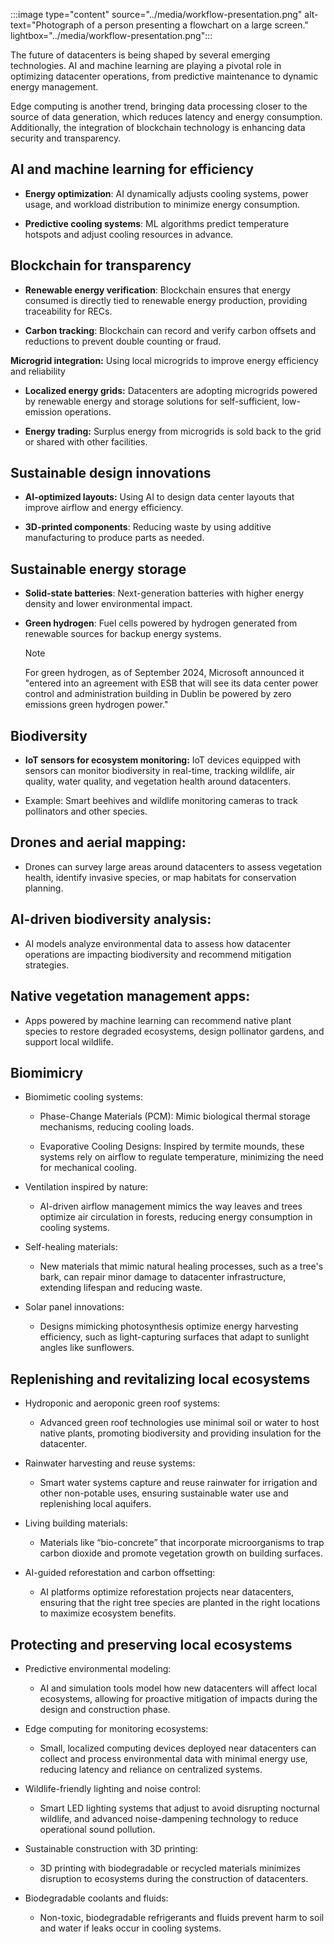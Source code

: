 :::image type="content" source="../media/workflow-presentation.png" alt-text="Photograph of a person presenting a flowchart on a large screen." lightbox="../media/workflow-presentation.png":::

The future of datacenters is being shaped by several emerging technologies. AI and machine learning are playing a pivotal role in optimizing datacenter operations, from predictive maintenance to dynamic energy management. 

Edge computing is another trend, bringing data processing closer to the source of data generation, which reduces latency and energy consumption. Additionally, the integration of blockchain technology is enhancing data security and transparency.

## AI and machine learning for efficiency

- **Energy optimization**: AI dynamically adjusts cooling systems, power usage, and workload distribution to minimize energy consumption. 

- **Predictive cooling systems**: ML algorithms predict temperature hotspots and adjust cooling resources in advance.

## Blockchain for transparency

- **Renewable energy verification**: Blockchain ensures that energy consumed is directly tied to renewable energy production, providing traceability for RECs.

- **Carbon tracking**: Blockchain can record and verify carbon offsets and reductions to prevent double counting or fraud.

**Microgrid integration:** Using local microgrids to improve energy efficiency and reliability

- **Localized energy grids:** Datacenters are adopting microgrids powered by renewable energy and storage solutions for self-sufficient, low-emission operations. 

- **Energy trading:** Surplus energy from microgrids is sold back to the grid or shared with other facilities.

## Sustainable design innovations

- **AI-optimized layouts:** Using AI to design data center layouts that improve airflow and energy efficiency. 

- **3D-printed components**: Reducing waste by using additive manufacturing to produce parts as needed.

## Sustainable energy storage

- **Solid-state batteries**: Next-generation batteries with higher energy density and lower environmental impact. 

- **Green hydrogen**: Fuel cells powered by hydrogen generated from renewable sources for backup energy systems. 
  
  > [!NOTE] 
  > For green hydrogen, as of September 2024, Microsoft announced it "entered into an agreement with ESB that will see its data center power control and administration building in Dublin be powered by zero emissions green hydrogen power."

## Biodiversity

- **IoT sensors for ecosystem monitoring:** IoT devices equipped with sensors can monitor biodiversity in real-time, tracking wildlife, air quality, water quality, and vegetation health around datacenters.

- Example: Smart beehives and wildlife monitoring cameras to track pollinators and other species.

## Drones and aerial mapping:

- Drones can survey large areas around datacenters to assess vegetation health, identify invasive species, or map habitats for conservation planning.

## AI-driven biodiversity analysis:

- AI models analyze environmental data to assess how datacenter operations are impacting biodiversity and recommend mitigation strategies.

## Native vegetation management apps:

- Apps powered by machine learning can recommend native plant species to restore degraded ecosystems, design pollinator gardens, and support local wildlife.

## Biomimicry

- Biomimetic cooling systems:

  - Phase-Change Materials (PCM): Mimic biological thermal storage mechanisms, reducing cooling loads.

  - Evaporative Cooling Designs: Inspired by termite mounds, these systems rely on airflow to regulate temperature, minimizing the need for mechanical cooling.

- Ventilation inspired by nature:

  - AI-driven airflow management mimics the way leaves and trees optimize air circulation in forests, reducing energy consumption in cooling systems.

- Self-healing materials:

  - New materials that mimic natural healing processes, such as a tree's bark, can repair minor damage to datacenter infrastructure, extending lifespan and reducing waste.

- Solar panel innovations:

  - Designs mimicking photosynthesis optimize energy harvesting efficiency, such as light-capturing surfaces that adapt to sunlight angles like sunflowers.

## Replenishing and revitalizing local ecosystems

- Hydroponic and aeroponic green roof systems: 

  - Advanced green roof technologies use minimal soil or water to host native plants, promoting biodiversity and providing insulation for the datacenter. 

- Rainwater harvesting and reuse systems: 

  - Smart water systems capture and reuse rainwater for irrigation and other non-potable uses, ensuring sustainable water use and replenishing local aquifers.

- Living building materials: 

  - Materials like “bio-concrete” that incorporate microorganisms to trap carbon dioxide and promote vegetation growth on building surfaces. 

- AI-guided reforestation and carbon offsetting: 

  - AI platforms optimize reforestation projects near datacenters, ensuring that the right tree species are planted in the right locations to maximize ecosystem benefits.

## Protecting and preserving local ecosystems

- Predictive environmental modeling: 

  - AI and simulation tools model how new datacenters will affect local ecosystems, allowing for proactive mitigation of impacts during the design and construction phase. 

- Edge computing for monitoring ecosystems: 

  - Small, localized computing devices deployed near datacenters can collect and process environmental data with minimal energy use, reducing latency and reliance on centralized systems. 

- Wildlife-friendly lighting and noise control: 

  - Smart LED lighting systems that adjust to avoid disrupting nocturnal wildlife, and advanced noise-dampening technology to reduce operational sound pollution.

- Sustainable construction with 3D printing: 

  - 3D printing with biodegradable or recycled materials minimizes disruption to ecosystems during the construction of datacenters. 

- Biodegradable coolants and fluids: 

  - Non-toxic, biodegradable refrigerants and fluids prevent harm to soil and water if leaks occur in cooling systems.